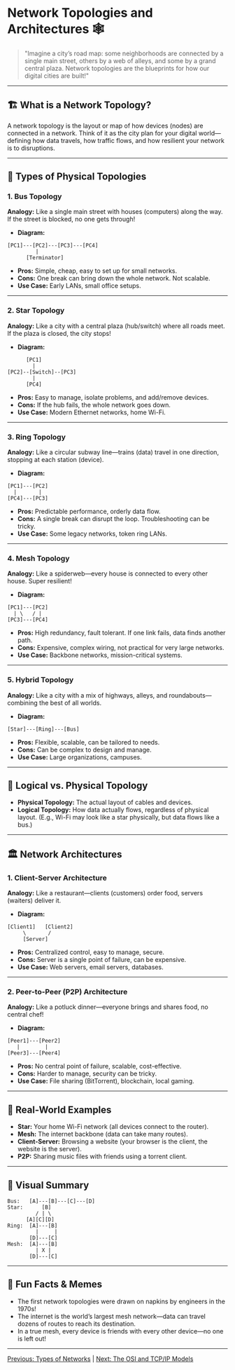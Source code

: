 # Network Topologies and Architectures 🕸️

> "Imagine a city’s road map: some neighborhoods are connected by a single main street, others by a web of alleys, and some by a grand central plaza. Network topologies are the blueprints for how our digital cities are built!"

---

## 🏗️ What is a Network Topology?

A network topology is the layout or map of how devices (nodes) are connected in a network. Think of it as the city plan for your digital world—defining how data travels, how traffic flows, and how resilient your network is to disruptions.

---

## 🌟 Types of Physical Topologies

### 1. **Bus Topology**

**Analogy:** Like a single main street with houses (computers) along the way. If the street is blocked, no one gets through!

- **Diagram:**

```
[PC1]---[PC2]---[PC3]---[PC4]
         |
      [Terminator]
```

- **Pros:** Simple, cheap, easy to set up for small networks.
- **Cons:** One break can bring down the whole network. Not scalable.
- **Use Case:** Early LANs, small office setups.

---

### 2. **Star Topology**

**Analogy:** Like a city with a central plaza (hub/switch) where all roads meet. If the plaza is closed, the city stops!

- **Diagram:**

```
      [PC1]
        |
[PC2]--[Switch]--[PC3]
        |
      [PC4]
```

- **Pros:** Easy to manage, isolate problems, and add/remove devices.
- **Cons:** If the hub fails, the whole network goes down.
- **Use Case:** Modern Ethernet networks, home Wi-Fi.

---

### 3. **Ring Topology**

**Analogy:** Like a circular subway line—trains (data) travel in one direction, stopping at each station (device).

- **Diagram:**

```
[PC1]---[PC2]
  |       |
[PC4]---[PC3]
```

- **Pros:** Predictable performance, orderly data flow.
- **Cons:** A single break can disrupt the loop. Troubleshooting can be tricky.
- **Use Case:** Some legacy networks, token ring LANs.

---

### 4. **Mesh Topology**

**Analogy:** Like a spiderweb—every house is connected to every other house. Super resilient!

- **Diagram:**

```
[PC1]---[PC2]
  | \   / |
[PC3]---[PC4]
```

- **Pros:** High redundancy, fault tolerant. If one link fails, data finds another path.
- **Cons:** Expensive, complex wiring, not practical for very large networks.
- **Use Case:** Backbone networks, mission-critical systems.

---

### 5. **Hybrid Topology**

**Analogy:** Like a city with a mix of highways, alleys, and roundabouts—combining the best of all worlds.

- **Diagram:**

```
[Star]---[Ring]---[Bus]
```

- **Pros:** Flexible, scalable, can be tailored to needs.
- **Cons:** Can be complex to design and manage.
- **Use Case:** Large organizations, campuses.

---

## 🧠 Logical vs. Physical Topology

- **Physical Topology:** The actual layout of cables and devices.
- **Logical Topology:** How data actually flows, regardless of physical layout. (E.g., Wi-Fi may look like a star physically, but data flows like a bus.)

---

## 🏛️ Network Architectures

### 1. **Client-Server Architecture**

**Analogy:** Like a restaurant—clients (customers) order food, servers (waiters) deliver it.

- **Diagram:**

```
[Client1]   [Client2]
     \       /
     [Server]
```

- **Pros:** Centralized control, easy to manage, secure.
- **Cons:** Server is a single point of failure, can be expensive.
- **Use Case:** Web servers, email servers, databases.

---

### 2. **Peer-to-Peer (P2P) Architecture**

**Analogy:** Like a potluck dinner—everyone brings and shares food, no central chef!

- **Diagram:**

```
[Peer1]---[Peer2]
   |        |
[Peer3]---[Peer4]
```

- **Pros:** No central point of failure, scalable, cost-effective.
- **Cons:** Harder to manage, security can be tricky.
- **Use Case:** File sharing (BitTorrent), blockchain, local gaming.

---

## 📝 Real-World Examples

- **Star:** Your home Wi-Fi network (all devices connect to the router).
- **Mesh:** The internet backbone (data can take many routes).
- **Client-Server:** Browsing a website (your browser is the client, the website is the server).
- **P2P:** Sharing music files with friends using a torrent client.

---

## 🎨 Visual Summary

```
Bus:   [A]---[B]---[C]---[D]
Star:      [B]
         / | \
      [A][C][D]
Ring:  [A]---[B]
         |     |
       [D]---[C]
Mesh:  [A]---[B]
         | X |
       [D]---[C]
```

---

## 🤩 Fun Facts & Memes
- The first network topologies were drawn on napkins by engineers in the 1970s!
- The internet is the world’s largest mesh network—data can travel dozens of routes to reach its destination.
- In a true mesh, every device is friends with every other device—no one is left out!

---

[Previous: Types of Networks](03-types-of-networks.md) | [Next: The OSI and TCP/IP Models](05-osi-and-tcpip-models.md)
